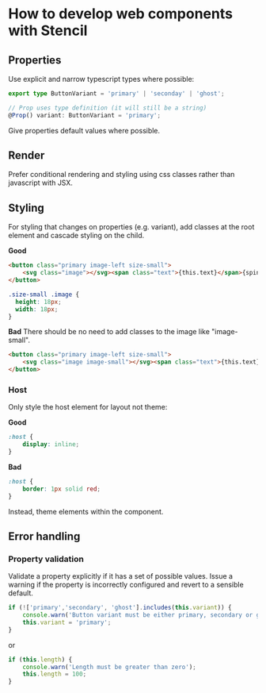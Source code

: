 # How to develop web components with Stencil

## Properties
Use explicit and narrow typescript types where possible:

```ts
export type ButtonVariant = 'primary' | 'seconday' | 'ghost';

// Prop uses type definition (it will still be a string)
@Prop() variant: ButtonVariant = 'primary';
```

Give properties default values where possible.

## Render
Prefer conditional rendering and styling using css classes rather than javascript with JSX.




## Styling
For styling that changes on properties (e.g. variant), add classes at the root element and cascade styling on the child.

__Good__
```html
<button class="primary image-left size-small">
    <svg class="image"></svg><span class="text">{this.text}</span>{spinner}   
</button>
```

```css
.size-small .image {
  height: 18px;
  width: 18px;
}
```

__Bad__
There should be no need to add classes to the image like "image-small".

```html
<button class="primary image-left size-small">
    <svg class="image image-small"></svg><span class="text">{this.text}</span>{spinner}   
</button>
```

### Host
Only style the host element for layout not theme:

__Good__
```css
:host {
    display: inline;
}
```

__Bad__
```css
:host {
    border: 1px solid red;
}
```
Instead, theme elements within the component.

## Error handling

### Property validation
Validate a property explicitly if it has a set of possible values. Issue a warning if the property is incorrectly configured and revert to a sensible default.

```ts
if (!['primary','secondary', 'ghost'].includes(this.variant)) {
    console.warn('Button variant must be either primary, secondary or ghost.');
    this.variant = 'primary';
}
```
or 
```ts
if (this.length) {
    console.warn('Length must be greater than zero');
    this.length = 100;
}
```